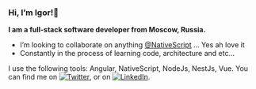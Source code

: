 <h3>Hi, I’m Igor!🤘</h3>

**I am a full-stack software developer from Moscow, Russia.**

<ul>
  <li>I’m looking to collaborate on anything <a href="https://github.com/NativeScript">@NativeScript</a> ... Yes ah love it</li>
  <li>Constantly in the process of learning code, architecture and etc...</li>
</ul>

I use the following tools: Angular, NativeScript, NodeJs, NestJs, Vue. You can find me on [![Twitter][1.1]][1],  or on [![LinkedIn][1.2]][2].


<!-- icons without padding -->
[1.1]: https://i.imgur.com/yuWnkMx.png
[1.2]: https://i.imgur.com/nsGBWPV.png

<!-- links to your social media accounts -->
[1]: https://twitter.com/Bezlepkin
[2]: https://www.linkedin.com/in/igor-bezlepkin
